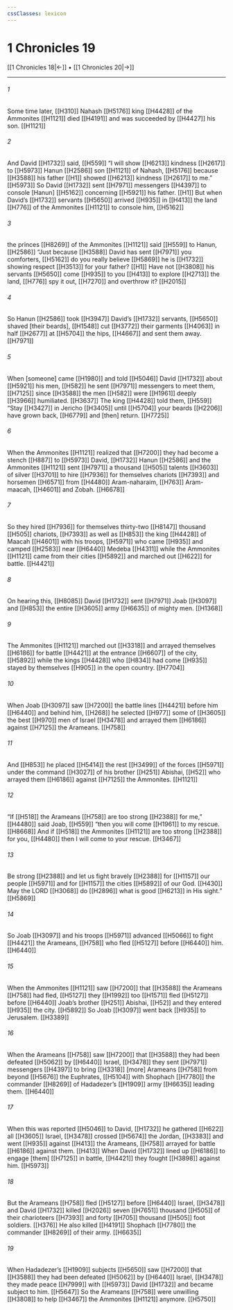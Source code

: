```yaml
---
cssClasses: lexicon
---
```


# 1 Chronicles 19

[[1 Chronicles 18|←]] • [[1 Chronicles 20|→]]

---

###### 1
Some time later, [[H310]] Nahash [[H5176]] king [[H4428]] of the Ammonites [[H1121]] died [[H4191]] and was succeeded by [[H4427]] his son. [[H1121]]

###### 2
And David [[H1732]] said, [[H559]] “I will show [[H6213]] kindness [[H2617]] to [[H5973]] Hanun [[H2586]] son [[H1121]] of Nahash, [[H5176]] because [[H3588]] his father [[H1]] showed [[H6213]] kindness [[H2617]] to me.” [[H5973]] So David [[H1732]] sent [[H7971]] messengers [[H4397]] to console [Hanun] [[H5162]] concerning [[H5921]] his father. [[H1]] But when David’s [[H1732]] servants [[H5650]] arrived [[H935]] in [[H413]] the land [[H776]] of the Ammonites [[H1121]] to console him, [[H5162]]

###### 3
the princes [[H8269]] of the Ammonites [[H1121]] said [[H559]] to Hanun, [[H2586]] “Just because [[H3588]] David has sent [[H7971]] you  comforters, [[H5162]] do you really believe [[H5869]] he is [[H1732]] showing respect [[H3513]] for your father? [[H1]] Have not [[H3808]] his servants [[H5650]] come [[H935]] to you [[H413]] to explore [[H2713]] the land, [[H776]] spy it out, [[H7270]] and overthrow it? [[H2015]]

###### 4
So Hanun [[H2586]] took [[H3947]] David’s [[H1732]] servants, [[H5650]] shaved [their beards], [[H1548]] cut [[H3772]] their garments [[H4063]] in half [[H2677]] at [[H5704]] the hips, [[H4667]] and sent them away. [[H7971]]

###### 5
When [someone] came [[H1980]] and told [[H5046]] David [[H1732]] about [[H5921]] his men, [[H582]] he sent [[H7971]] messengers to meet them, [[H7125]] since [[H3588]] the men [[H582]] were [[H1961]] deeply [[H3966]] humiliated. [[H3637]] The king [[H4428]] told them, [[H559]] “Stay [[H3427]] in Jericho [[H3405]] until [[H5704]] your beards [[H2206]] have grown back, [[H6779]] and [then] return. [[H7725]]

###### 6
When the Ammonites [[H1121]] realized that [[H7200]] they had become a stench [[H887]] to [[H5973]] David, [[H1732]] Hanun [[H2586]] and the Ammonites [[H1121]] sent [[H7971]] a thousand [[H505]] talents [[H3603]] of silver [[H3701]] to hire [[H7936]] for themselves  chariots [[H7393]] and horsemen [[H6571]] from [[H4480]] Aram-naharaim, [[H763]] Aram-maacah, [[H4601]] and Zobah. [[H6678]]

###### 7
So they hired [[H7936]] for themselves  thirty-two [[H8147]] thousand [[H505]] chariots, [[H7393]] as well as [[H853]] the king [[H4428]] of Maacah [[H4601]] with his troops, [[H5971]] who came [[H935]] and camped [[H2583]] near [[H6440]] Medeba [[H4311]] while the Ammonites [[H1121]] came from their cities [[H5892]] and marched out [[H622]] for battle. [[H4421]]

###### 8
On hearing this, [[H8085]] David [[H1732]] sent [[H7971]] Joab [[H3097]] and [[H853]] the entire [[H3605]] army [[H6635]] of mighty men. [[H1368]]

###### 9
The Ammonites [[H1121]] marched out [[H3318]] and arrayed themselves [[H6186]] for battle [[H4421]] at the entrance [[H6607]] of the city, [[H5892]] while the kings [[H4428]] who [[H834]] had come [[H935]] stayed by themselves [[H905]] in the open country. [[H7704]]

###### 10
When Joab [[H3097]] saw [[H7200]] the battle lines [[H4421]] before him [[H6440]] and behind him, [[H268]] he selected [[H977]] some of [[H3605]] the best [[H970]] men of Israel [[H3478]] and arrayed them [[H6186]] against [[H7125]] the Arameans. [[H758]]

###### 11
And [[H853]] he placed [[H5414]] the rest [[H3499]] of the forces [[H5971]] under the command [[H3027]] of his brother [[H251]] Abishai, [[H52]] who arrayed them [[H6186]] against [[H7125]] the Ammonites. [[H1121]]

###### 12
“If [[H518]] the Arameans [[H758]] are too strong [[H2388]] for me,” [[H4480]] said Joab, [[H559]] “then you will come [[H1961]] to my rescue. [[H8668]] And if [[H518]] the Ammonites [[H1121]] are too strong [[H2388]] for you, [[H4480]] then I will come to your rescue. [[H3467]]

###### 13
Be strong [[H2388]] and let us fight bravely [[H2388]] for [[H1157]] our people [[H5971]] and for [[H1157]] the cities [[H5892]] of our God. [[H430]] May the LORD [[H3068]] do [[H2896]] what is good [[H6213]] in His sight.” [[H5869]]

###### 14
So Joab [[H3097]] and his troops [[H5971]] advanced [[H5066]] to fight [[H4421]] the Arameans, [[H758]] who fled [[H5127]] before [[H6440]] him. [[H6440]]

###### 15
When the Ammonites [[H1121]] saw [[H7200]] that [[H3588]] the Arameans [[H758]] had fled, [[H5127]] they [[H1992]] too [[H1571]] fled [[H5127]] before [[H6440]] Joab’s brother [[H251]] Abishai, [[H52]] and they entered [[H935]] the city. [[H5892]] So Joab [[H3097]] went back [[H935]] to Jerusalem. [[H3389]]

###### 16
When the Arameans [[H758]] saw [[H7200]] that [[H3588]] they had been defeated [[H5062]] by [[H6440]] Israel, [[H3478]] they sent [[H7971]] messengers [[H4397]] to bring [[H3318]] [more] Arameans [[H758]] from beyond [[H5676]] the Euphrates, [[H5104]] with Shophach [[H7780]] the commander [[H8269]] of Hadadezer’s [[H1909]] army [[H6635]] leading them. [[H6440]]

###### 17
When this was reported [[H5046]] to David, [[H1732]] he gathered [[H622]] all [[H3605]] Israel, [[H3478]] crossed [[H5674]] the Jordan, [[H3383]] and went [[H935]] against [[H413]] the Arameans, [[H758]] arrayed for battle [[H6186]] against them. [[H413]] When David [[H1732]] lined up [[H6186]] to engage [them] [[H7125]] in battle, [[H4421]] they fought [[H3898]] against him. [[H5973]]

###### 18
But the Arameans [[H758]] fled [[H5127]] before [[H6440]] Israel, [[H3478]] and David [[H1732]] killed [[H2026]] seven [[H7651]] thousand [[H505]] of their charioteers [[H7393]] and forty [[H705]] thousand [[H505]] foot soldiers. [[H376]] He also killed [[H4191]] Shophach [[H7780]] the commander [[H8269]] of their army. [[H6635]]

###### 19
When Hadadezer’s [[H1909]] subjects [[H5650]] saw [[H7200]] that [[H3588]] they had been defeated [[H5062]] by [[H6440]] Israel, [[H3478]] they made peace [[H7999]] with [[H5973]] David [[H1732]] and became subject to him. [[H5647]] So the Arameans [[H758]] were unwilling [[H3808]] to help [[H3467]] the Ammonites [[H1121]] anymore. [[H5750]]

